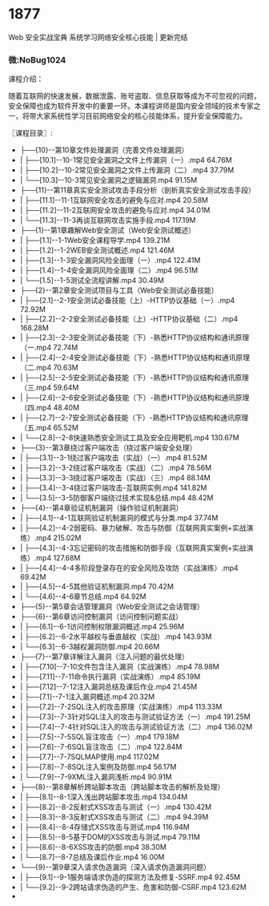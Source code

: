 # 1877
Web 安全实战宝典 系统学习网络安全核心技能 | 更新完结
### 微:NoBug1024 


课程介绍：

随着互联网的快速发展，数据泄露、账号盗取、信息获取等成为不可忽视的问题，安全保障也成为软件开发中的重要一环。本课程讲师是国内安全领域的技术专家之一，将带大家系统性学习目前网络安全的核心技能体系，提升安全保障能力。

〖课程目录〗:

- ├──{10}--第10章文件处理漏洞（完善文件处理漏洞）  
- |   ├──[10.1]--10-1常见安全漏洞之文件上传漏洞（一）.mp4  64.76M
- |   ├──[10.2]--10-2常见安全漏洞之文件上传漏洞（二）.mp4  37.79M
- |   └──[10.3]--10-3常见安全漏洞之逻辑漏洞.mp4  91.15M
- ├──{11}--第11章真实安全测试攻击手段分析（剖析真实安全测试攻击手段）  
- |   ├──[11.1]--11-1互联网安全攻击的避免与应对.mp4  20.58M
- |   ├──[11.2]--11-2互联网安全攻击的避免与应对.mp4  34.01M
- |   └──[11.3]--11-3再谈互联网攻击实施手段.mp4  117.19M
- ├──{1}--第1章趣解Web安全测试（Web安全测试概述）  
- |   ├──[1.1]--1-1Web安全课程导学.mp4  139.21M
- |   ├──[1.2]--1-2WEB安全测试概述.mp4  121.46M
- |   ├──[1.3]--1-3安全漏洞风险全面理（一）.mp4  122.41M
- |   ├──[1.4]--1-4安全漏洞风险全面理（二）.mp4  96.51M
- |   └──[1.5]--1-5测试全流程讲解.mp4  30.49M
- ├──{2}--第2章安全测试项目与工具（Web安全测试必备技能）  
- |   ├──[2.1]--2-1安全测试必备技能（上）-HTTP协议基础（一）.mp4  72.92M
- |   ├──[2.2]--2-2安全测试必备技能（上）-HTTP协议基础（二）.mp4  168.28M
- |   ├──[2.3]--2-3安全测试必备技能（下）-熟悉HTTP协议结构和通讯原理（一.mp4  72.74M
- |   ├──[2.4]--2-4安全测试必备技能（下）-熟悉HTTP协议结构和通讯原理（二.mp4  70.63M
- |   ├──[2.5]--2-5安全测试必备技能（下）-熟悉HTTP协议结构和通讯原理（三.mp4  59.64M
- |   ├──[2.6]--2-6安全测试必备技能（下）-熟悉HTTP协议结构和通讯原理（四.mp4  48.40M
- |   ├──[2.7]--2-7安全测试必备技能（下）-熟悉HTTP协议结构和通讯原理（五.mp4  65.52M
- |   └──[2.8]--2-8快速熟悉安全测试工具及安全应用靶机.mp4  130.67M
- ├──{3}--第3章绕过客户端攻击（绕过客户端安全处理）  
- |   ├──[3.1]--3-1绕过客户端攻击（实战）（一）.mp4  81.52M
- |   ├──[3.2]--3-2绕过客户端攻击（实战）（二）.mp4  78.56M
- |   ├──[3.3]--3-3绕过客户端攻击（实战）（三）.mp4  88.14M
- |   ├──[3.4]--3-4绕过客户端攻击-互联网实例.mp4  141.82M
- |   └──[3.5]--3-5防御客户端绕过技术实现&amp;总结.mp4  48.42M
- ├──{4}--第4章验证机制漏洞（操作验证机制漏洞）  
- |   ├──[4.1]--4-1互联网验证机制漏洞的模式与分类.mp4  37.74M
- |   ├──[4.2]--4-2弱密码、暴力破解、攻击与防御（互联网真实案例+实战演练）.mp4  215.02M
- |   ├──[4.3]--4-3忘记密码的攻击措施和防御手段（互联网真实案例+实战演练）.mp4  127.68M
- |   ├──[4.4]--4-4多阶段登录存在的安全风险及攻防（实战演练）.mp4  69.42M
- |   ├──[4.5]--4-5其他验证机制漏洞.mp4  70.42M
- |   └──[4.6]--4-6章节总结.mp4  64.92M
- ├──{5}--第5章会话管理漏洞（Web安全测试之会话管理）  
- ├──{6}--第6章访问控制漏洞（访问控制问题实战）  
- |   ├──[6.1]--6-1访问控制权限漏洞概述.mp4  25.96M
- |   ├──[6.2]--6-2水平越权与垂直越权（实战）.mp4  143.93M
- |   └──[6.3]--6-3越权漏洞防御.mp4  20.66M
- ├──{7}--第7章详解注入漏洞（注入问题的最优处理）  
- |   ├──[7.10]--7-10文件包含注入漏洞（实战演练）.mp4  78.98M
- |   ├──[7.11]--7-11命令执行漏洞（实战演练）.mp4  85.19M
- |   ├──[7.12]--7-12注入漏洞总结及课后作业.mp4  21.45M
- |   ├──[7.1]--7-1注入漏洞概述.mp4  20.32M
- |   ├──[7.2]--7-2SQL注入的攻击原理（实战演练）.mp4  113.33M
- |   ├──[7.3]--7-3针对SQL注入的攻击与测试验证方法（一）.mp4  191.25M
- |   ├──[7.4]--7-4针对SQL注入的攻击与测试验证方法（二）.mp4  136.02M
- |   ├──[7.5]--7-5SQL盲注攻击（一）.mp4  179.18M
- |   ├──[7.6]--7-6SQL盲注攻击（二）.mp4  122.84M
- |   ├──[7.7]--7-7SQLMAP使用.mp4  117.02M
- |   ├──[7.8]--7-8SQL注入案例及防御.mp4  56.17M
- |   └──[7.9]--7-9XML注入漏洞浅析.mp4  90.91M
- ├──{8}--第8章解析跨站脚本攻击（跨站脚本攻击的解析及处理）  
- |   ├──[8.1]--8-1深入浅出跨站脚本攻击.mp4  134.04M
- |   ├──[8.2]--8-2反射式XSS攻击与测试（一）.mp4  130.42M
- |   ├──[8.3]--8-3反射式XSS攻击与测试（二）.mp4  94.39M
- |   ├──[8.4]--8-4存储式XSS攻击与测试.mp4  116.94M
- |   ├──[8.5]--8-5基于DOM的XSS攻击与测试.mp4  79.11M
- |   ├──[8.6]--8-6XSS攻击的防御.mp4  38.30M
- |   └──[8.7]--8-7总结及课后作业.mp4  16.00M
- └──{9}--第9章深入请求伪造漏洞（深入请求伪造漏洞问题）  
- |   ├──[9.1]--9-1服务端请求伪造的探测方法及修复-SSRF.mp4  92.45M
- |   └──[9.2]--9-2跨站请求伪造的产生、危害和防御-CSRF.mp4  123.62M
- 

